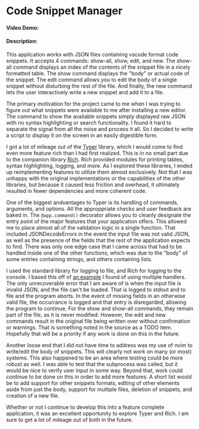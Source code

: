 # Code Snippet Manager
#### Video Demo:  <URL HERE>
#### Description:

This application works with JSON files containing vscode format code snippets. It accepts 4 commands: show-all, show, edit, and new. The show-all command displays an index of the contents of the snippet file in a nicely formatted table. The show command displays the "body" or actual code of the snippet. The edit command allows you to edit the body of a single snippet without disturbing the rest of the file. And finally, the new command lets the user interactively write a new snippet and add it to a file.

The primary motivation for the project came to me when I was trying to figure out what snippets were available to me after installing a new editor. The command to show the available snippets simply displayed raw JSON with no syntax highlighting or search functionality. I found it hard to separate the signal from all the noise and process it all. So I decided to write a script to display it on the screen in an easily digestible form.

I got a lot of mileage out of the [Typer](https://typer.tiangolo.com/) library, which I would come to find even more feature rich than I had first realized. This is in no small part due to the companion library [Rich](https://rich.readthedocs.io/en/stable/index.html#). Rich provided modules for printing tables, syntax highlighting, logging, and more. As I explored these libraries, I ended up reimplementing features to utilize them almost exclusively. Not that I was unhappy with the original implementations or the capabilities of the other libraries, but because it caused less friction and overhead, it ultimately resulted in fewer dependencies and more coherent code.

One of the biggest andvantages to Typer is its handling of commands, arguments, and options. All the approppriate checks and user feedback are baked in. The `@app.command()` decorator allows you to cleanly designate the entry point of the major features that your application offers. This allowed me to place almost all of the validation logic in a single function. That included JSONDecodeErrors in the event the input file was not valid JSON, as well as the presence of the fields that the rest of the application expects to find. There was only one edge case that I came across that had to be handled inside one of the other functions, which was due to the "body" of some entries containing strings, and others containing lists.

I used the standard library for logging to file, and Rich for logging to the console. I based this off of [an example](https://calmcode.io/logging/rich.html) I found of using multiple handlers. The only unrecoverable error that I am aware of is when the input file is invalid JSON, and the file can't be loaded. That is logged to stdout and to file and the program aborts. In the event of missing fields in an otherwise valid file, the occurrance is logged and that entry is disregarded, allowing the program to continue. For the show and show-all commands, they remain part of the file, as it is never modified. However, the edit and new commands result in the original file being written over without confirmation or warnings. That is something noted in the source as a TODO item. Hopefully that will be a priority if any work is done on this in the future.

Another loose end that I did not have time to address was my use of nvim to write/edit the body of snippets. This will clearly not work on many (or most) systems. This also happened to be an area where testing could be more robust as well. I was able to test that the subprocess was called, but it would be nice to verify user input in some way. Beyond that, work could continue to be done on this in order to add more features. A short list would be to add support for other snippets formats, editing of other elements aside from just the body, support for multiple files, deletion of snippets, and creation of a new file.

Whether or not I continue to develop this into a feature complete application, it was an excellent opportunity to explore Typer and Rich. I am sure to get a lot of mileage out of both in the future.

